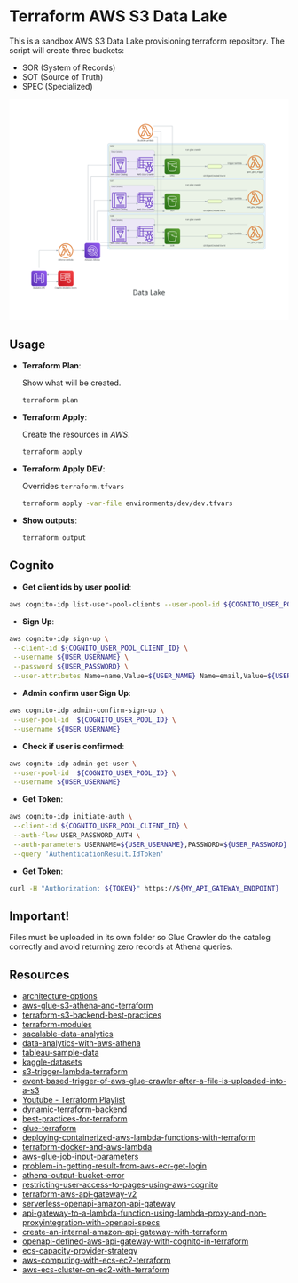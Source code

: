 # Terraform AWS S3 Data Lake

This is a sandbox AWS S3 Data Lake provisioning terraform repository. The script will create three buckets:

- SOR (System of Records)
- SOT (Source of Truth)
- SPEC (Specialized)

![Solution Diagram](docs/solution/data_lake.png)

## Usage

- **Terraform Plan**:

  Show what will be created.

  ```sh
  terraform plan
  ```

- **Terraform Apply**:

  Create the resources in _AWS_.

  ```sh
  terraform apply
  ```

- **Terraform Apply DEV**:

  Overrides `terraform.tfvars`

  ```sh
  terraform apply -var-file environments/dev/dev.tfvars
  ```

- **Show outputs**:

  ```sh
  terraform output
  ```

## Cognito

- **Get client ids by user pool id**:

```sh
aws cognito-idp list-user-pool-clients --user-pool-id ${COGNITO_USER_POOL_ID}
```

- **Sign Up**:

```sh
aws cognito-idp sign-up \
 --client-id ${COGNITO_USER_POOL_CLIENT_ID} \
 --username ${USER_USERNAME} \
 --password ${USER_PASSWORD} \
 --user-attributes Name=name,Value=${USER_NAME} Name=email,Value=${USER_EMAIL}
```

- **Admin confirm user Sign Up**:

```sh
aws cognito-idp admin-confirm-sign-up \
 --user-pool-id  ${COGNITO_USER_POOL_ID} \
 --username ${USER_USERNAME}
```

- **Check if user is confirmed**:

```sh
aws cognito-idp admin-get-user \
 --user-pool-id  ${COGNITO_USER_POOL_ID} \
 --username ${USER_USERNAME}
```

- **Get Token**:

```sh
aws cognito-idp initiate-auth \
 --client-id ${COGNITO_USER_POOL_CLIENT_ID} \
 --auth-flow USER_PASSWORD_AUTH \
 --auth-parameters USERNAME=${USER_USERNAME},PASSWORD=${USER_PASSWORD} \
 --query 'AuthenticationResult.IdToken'
```

- **Get Token**:

```sh
curl -H "Authorization: ${TOKEN}" https://${MY_API_GATEWAY_ENDPOINT}
```

## Important!

Files must be uploaded in its own folder so Glue Crawler do the catalog correctly and avoid returning zero records at Athena queries.

## Resources

- [architecture-options](https://dev.to/aws-builders/architecture-options-for-building-a-basic-data-lake-on-aws-part-1-18hc)
- [aws-glue-s3-athena-and-terraform](https://medium.com/@todd_6710/infrastructure-as-code-built-data-lake-with-aws-glue-s3-athena-and-terraform-78bb54339f1a)
- [terraform-s3-backend-best-practices](https://medium.com/@jbornhoft/terraform-s3-backend-best-practices-revised-6f6a8fe8fdf7)
- [terraform-modules](https://github.com/WillBrock/terraform-course-examples)
- [sacalable-data-analytics](https://medium.com/@yaroslavzhbankov/architecting-scalable-data-analytics-harnessing-aws-athena-glue-s3-lambda-and-api-gateway-5e991d46c273)
- [data-analytics-with-aws-athena](https://dev.to/davidshaek/streamline-your-data-analytics-with-aws-athena-queries-and-terraform-5057)
- [tableau-sample-data](https://public.tableau.com/app/learn/sample-data)
- [kaggle-datasets](https://www.kaggle.com/datasets)
- [s3-trigger-lambda-terraform](https://hands-on.cloud/s3-trigger-lambda-terraform-example/)
- [event-based-trigger-of-aws-glue-crawler-after-a-file-is-uploaded-into-a-s3](https://stackoverflow.com/questions/48828194/event-based-trigger-of-aws-glue-crawler-after-a-file-is-uploaded-into-a-s3-bucke)
- [Youtube - Terraform Playlist](https://www.youtube.com/playlist?list=PL8HowI-L-3_9bkocmR3JahQ4Y-Pbqs2Nt)
- [dynamic-terraform-backend](https://dev.to/aws-builders/mastering-terraform-how-to-manage-multiple-environments-with-dynamic-s3-backends-1p9)
- [best-practices-for-terraform](https://cloud.google.com/docs/terraform/best-practices-for-terraform?hl=pt-br)
- [glue-terraform](https://www.youtube.com/watch?v=CYZ3ZjXdQP8)
- [deploying-containerized-aws-lambda-functions-with-terraform](https://medium.com/akava/deploying-containerized-aws-lambda-functions-with-terraform-7147b9815599)
- [terraform-docker-and-aws-lambda](https://ragunathrajasekaran.medium.com/building-scalable-serverless-applications-with-terraform-docker-and-aws-lambda-part-1-2-e9ff688f2794)
- [aws-glue-job-input-parameters](https://stackoverflow.com/questions/52316668/aws-glue-job-input-parameters)
- [problem-in-getting-result-from-aws-ecr-get-login](https://stackoverflow.com/questions/54232443/problem-in-getting-result-from-aws-ecr-get-login)
- [athena-output-bucket-error](https://repost.aws/knowledge-center/athena-output-bucket-error)
- [restricting-user-access-to-pages-using-aws-cognito](https://levelup.gitconnected.com/building-a-multi-page-app-with-streamlit-and-restricting-user-access-to-pages-using-aws-cognito-89a1fb5364a3)
- [terraform-aws-api-gateway-v2](https://github.com/comtravo/terraform-aws-api-gateway-v2)
- [serverless-openapi-amazon-api-gateway](https://blog.serverlessadvocate.com/serverless-openapi-amazon-api-gateway-with-the-aws-cdk-part-1-8a90477ebc24)
- [api-gateway-to-a-lambda-function-using-lambda-proxy-and-non-proxyintegration-with-openapi-specs](https://dev.to/aws-builders/api-gateway-to-a-lambda-function-using-lambda-proxy-and-non-proxyintegration-with-openapi-specs-5eak)
- [create-an-internal-amazon-api-gateway-with-terraform](https://medium.com/@sophie.cosgrove/create-an-internal-amazon-api-gateway-with-terraform-6a7d319fc0fd)
- [openapi-defined-aws-api-gateway-with-cognito-in-terraform](https://medium.com/@xpiotrkleban/openapi-defined-aws-api-gateway-with-cognito-in-terraform-38f28ce459b3)
- [ecs-capacity-provider-strategy](https://opstree.com/blog/2023/12/05/ecs-capacity-provider-strategy/)
- [aws-computing-with-ecs-ec2-terraform](https://nexgeneerz.io/aws-computing-with-ecs-ec2-terraform/)
- [aws-ecs-cluster-on-ec2-with-terraform](https://medium.com/@vladkens/aws-ecs-cluster-on-ec2-with-terraform-2023-fdb9f6b7db07)
